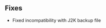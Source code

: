 <!-- Formatting
## Additions  ?? New features

## Changes  ?? Behaviour changes

## Fixes  ?? Bugfixes

## Other  ?? Technical stuff, what happened behind the scene
-->
## Fixes
- Fixed incompatibility with J2K backup file
